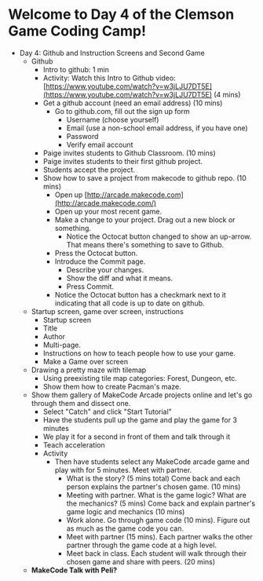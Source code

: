 
# Welcome to Day 4 of the Clemson Game Coding Camp!
  - Day 4: Github and Instruction Screens and Second Game
    - Github
      - Intro to github: 1 min
      - Activity: Watch this Intro to Github video: [https://www.youtube.com/watch?v=w3jLJU7DT5E](https://www.youtube.com/watch?v=w3jLJU7DT5E) (4 mins)
      - Get a github account (need an email address) (10 mins)
        - Go to github.com, fill out the sign up form
          - Username (choose yourself)
          - Email (use a non-school email address, if you have one)
          - Password
          - Verify email account
      - Paige invites students to Github Classroom. (10 mins)
      - Paige invites students to their first github project.
      - Students accept the project.
      - Show how to save a project from makecode to github repo. (10 mins)
        - Open up [http://arcade.makecode.com](http://arcade.makecode.com/)
        - Open up your most recent game.
        - Make a change to your project. Drag out a new block or something.
          - Notice the Octocat button changed to show an up-arrow. That means there&#39;s something to save to Github.
        - Press the Octocat button.
        - Introduce the Commit page.
          - Describe your changes.
          - Show the diff and what it means.
          - Press Commit.
        - Notice the Octocat button has a checkmark next to it indicating that all code is up to date on github.
    - Startup screen, game over screen, instructions
      - Startup screen
      - Title
      - Author
      - Multi-page.
      - Instructions on how to teach people how to use your game.
      - Make a Game over screen
    - Drawing a pretty maze with tilemap
      - Using preexisting tile map categories: Forest, Dungeon, etc.
      - Show them how to create Pacman&#39;s maze.
    - Show them gallery of MakeCode Arcade projects online and let&#39;s go through them and dissect one.
      - Select &quot;Catch&quot; and click &quot;Start Tutorial&quot;
      - Have the students pull up the game and play the game for 3 minutes
      - We play it for a second in front of them and talk through it
      - Teach acceleration
      - Activity
        - Then have students select any MakeCode arcade game and play with for 5 minutes. Meet with partner.
          - What is the story? (5 mins total) Come back and each person explains the partner&#39;s chosen game. (10 mins)
          - Meeting with partner. What is the game logic? What are the mechanics? (5 mins) Come back and explain partner&#39;s game logic and mechanics (10 mins)
          - Work alone. Go through game code (10 mins). Figure out as much as the game code you can.
          - Meet with partner (15 mins). Each partner walks the other partner through the game code at a high level.
          - Meet back in class. Each student will walk through their chosen game and share with peers. (20 mins)
    - **MakeCode Talk with Peli?**
